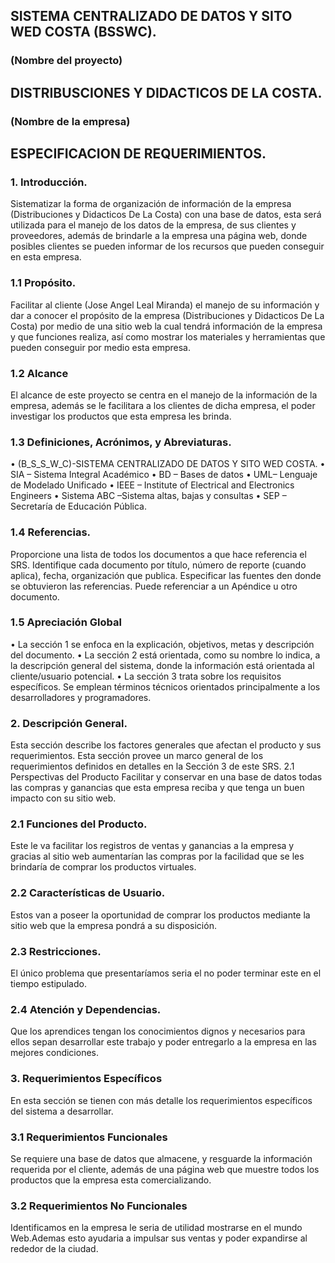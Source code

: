 ## SISTEMA CENTRALIZADO DE DATOS Y SITO WED COSTA (BSSWC).
### (Nombre del proyecto)

## DISTRIBUSCIONES Y DIDACTICOS DE LA COSTA.
### (Nombre de la empresa)

## ESPECIFICACION DE REQUERIMIENTOS.

### 1.	Introducción.
Sistematizar la forma de organización de información de la empresa (Distribuciones y Didacticos De La Costa) con una base de datos, esta será utilizada para el manejo de los datos de la empresa, de sus clientes y proveedores, además de brindarle a la empresa una página web, donde posibles clientes se pueden informar de los recursos que pueden conseguir en esta empresa.

### 1.1	 Propósito.
Facilitar al cliente (Jose Angel Leal Miranda) el manejo de su información y dar a conocer el propósito de la empresa (Distribuciones y Didacticos De La Costa) por medio de una sitio web la cual tendrá información de la empresa y que funciones realiza, así como mostrar los materiales y herramientas que pueden conseguir por medio esta empresa.

### 1.2	Alcance
El alcance de este proyecto se centra en el manejo de la información de la empresa, además se le facilitara a los clientes de dicha empresa, el poder investigar los productos que esta empresa les brinda.

### 1.3	Definiciones, Acrónimos, y Abreviaturas.

 • (B_S_S_W_C)-SISTEMA CENTRALIZADO DE DATOS Y SITO WED COSTA.
 • SIA – Sistema Integral Académico
 • BD – Bases de datos
 • UML– Lenguaje de Modelado Unificado
 • IEEE – Institute of Electrical and Electronics Engineers
 • Sistema ABC –Sistema altas, bajas y consultas
 • SEP – Secretaría de Educación Pública.

### 1.4	Referencias.
Proporcione una lista de todos los documentos a que hace referencia el SRS.  Identifique cada documento por título, número de reporte (cuando aplica), fecha, organización que publica. Especificar las fuentes den donde se obtuvieron las referencias. Puede referenciar a un Apéndice u otro documento.

### 1.5	Apreciación Global

•	La sección 1 se enfoca en la explicación, objetivos, metas y descripción del documento.
•	La sección 2 está orientada, como su nombre lo indica, a la descripción general del sistema, donde la información está orientada al cliente/usuario potencial.
•	La sección 3 trata sobre los requisitos específicos. Se emplean términos técnicos orientados principalmente a los desarrolladores y programadores.


### 2. Descripción General.
Esta sección describe los factores generales que afectan el producto y sus requerimientos. Esta sección provee un marco general de los requerimientos definidos en detalles en la Sección 3 de este SRS.
2.1	Perspectivas del Producto
Facilitar y conservar en una base de datos todas las compras y ganancias que esta empresa reciba y que tenga un buen impacto con su sitio web.

### 2.1 Funciones del Producto.
Este le va facilitar los registros de ventas y ganancias a la empresa y gracias al sitio web aumentarían las compras por la facilidad que se les brindaría de comprar los productos virtuales.


### 2.2	Características de Usuario.
Estos van a poseer la oportunidad de comprar los productos mediante la sitio web que la empresa pondrá a su disposición.

### 2.3	Restricciones.
El único problema que presentaríamos seria el no poder terminar este en el tiempo estipulado.

### 2.4	Atención y Dependencias.
Que los aprendices tengan los conocimientos dignos y necesarios para ellos sepan desarrollar este trabajo y poder entregarlo a la empresa en las mejores condiciones.

### 3.	Requerimientos Específicos
En esta sección se tienen con más detalle los requerimientos específicos del sistema a desarrollar.

### 3.1	Requerimientos Funcionales
Se requiere una base de datos que almacene, y resguarde la información requerida por el cliente, además de una página web que muestre todos los  productos que la empresa esta comercializando.

### 3.2 Requerimientos No Funcionales
Identificamos en la empresa  le seria de utilidad mostrarse en el mundo Web.Ademas esto ayudaria a impulsar sus ventas y poder expandirse al rededor de la ciudad.
